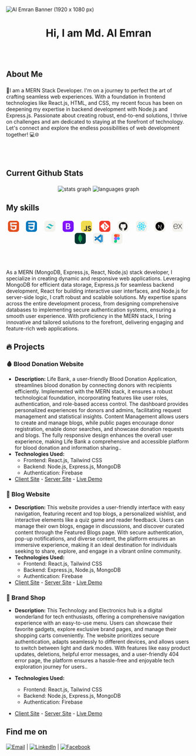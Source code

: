 ###
![Al Emran Banner (1920 x 1080 px)](https://i.ibb.co/Hqf7tGY/image-search-1702128230790.jpg)

<h1 align="center"> Hi, I am Md. Al Emran</h1>
<br>
<br>

###

<h2 align="left">About Me</h2>



###

<p align="left">🚀I am a MERN Stack Developer. I'm on a journey to perfect the art of crafting seamless web experiences. With a foundation in frontend technologies like React.js, HTML, and CSS, my recent focus has been on deepening my expertise in backend development with Node.js and Express.js. Passionate about creating robust, end-to-end solutions, I thrive on challenges and am dedicated to staying at the forefront of technology. Let's connect and explore the endless possibilities of web development together! 💻🌐 </p>

<br>
<br>

###



<h2 align="left">Current Github Stats</h2>


###

<div align="center">
  <img src="https://github-readme-stats.vercel.app/api?username=alemranakash&hide_title=false&hide_rank=false&show_icons=true&include_all_commits=true&count_private=true&disable_animations=false&theme=dracula&locale=en&hide_border=false" height="150" alt="stats graph"  />
  <img src="https://github-readme-stats.vercel.app/api/top-langs?username=alemranakash&locale=en&hide_title=false&layout=compact&card_width=320&langs_count=5&theme=dracula&hide_border=false" height="150" alt="languages graph"  />
</div>



###


<h2 align="left">My skills</h2>


###

<div align="center">
  <img src="https://github.com/tandpfun/skill-icons/blob/main/icons/HTML.svg" height="30" alt="HTML5 logo" />
  <img width="12" />
  <img src="https://github.com/tandpfun/skill-icons/blob/main/icons/CSS.svg" height="30" alt="CSS3 logo" />
  <img width="12" />
  <img src="https://github.com/tandpfun/skill-icons/blob/main/icons/TailwindCSS-Light.svg" height="30" alt="Tailwind CSS logo" />
  <img width="12" />
  <img src="https://github.com/tandpfun/skill-icons/blob/main/icons/Bootstrap.svg" height="30" alt="Bootstrap logo" />
  <img width="12" />
  <img src="https://github.com/tandpfun/skill-icons/blob/main/icons/JavaScript.svg" height="30" alt="JavaScript logo" />
  <img width="12" />
  <img src="https://github.com/tandpfun/skill-icons/blob/main/icons/Git.svg" height="30" alt="Git logo" />
  <img width="12" />
  <img src="https://github.com/tandpfun/skill-icons/blob/main/icons/Github-Light.svg" height="30" alt="GitHub logo" />
  <img width="12" />
  <img src="https://github.com/tandpfun/skill-icons/blob/main/icons/React-Light.svg" height="30" alt="React logo" />
  <img width="12" />
  <img src="https://github.com/tandpfun/skill-icons/blob/main/icons/NextJS-Light.svg" height="30" alt="Next.js logo" />
  <img width="12" />
  <img src="https://github.com/tandpfun/skill-icons/blob/main/icons/ExpressJS-Light.svg" height="30" alt="Express.js logo" />
  <img width="12" />
  <img src="https://github.com/tandpfun/skill-icons/blob/main/icons/MongoDB.svg" height="30" alt="MongoDB logo" />
  <img width="12" />
  <img src="https://github.com/tandpfun/skill-icons/blob/main/icons/VSCode-Light.svg" height="30" alt="VS Code logo" />
  <img width="12" />
  <img src="https://github.com/tandpfun/skill-icons/blob/main/icons/Figma-Light.svg" height="30" alt="Figma logo" />
</div>

<br>
<br>
<br>

As a MERN (MongoDB, Express.js, React, Node.js) stack developer, I specialize in creating dynamic and responsive web applications. Leveraging MongoDB for efficient data storage, Express.js for seamless backend development, React for building interactive user interfaces, and Node.js for server-side logic, I craft robust and scalable solutions. My expertise spans across the entire development process, from designing comprehensive databases to implementing secure authentication systems, ensuring a smooth user experience. With proficiency in the MERN stack, I bring innovative and tailored solutions to the forefront, delivering engaging and feature-rich web applications.

###

## 🔥 Projects


### 🩸 Blood Donation Website

- **Description:** Life Bank, a user-friendly Blood Donation Application, streamlines blood donation by connecting donors with recipients efficiently. Implemented with the MERN stack, it ensures a robust technological foundation, incorporating features like user roles, authentication, and role-based access control. The dashboard provides personalized experiences for donors and admins, facilitating request management and statistical insights. Content Management allows users to create and manage blogs, while public pages encourage donor registration, enable donor searches, and showcase donation requests and blogs. The fully responsive design enhances the overall user experience, making Life Bank a comprehensive and accessible platform for blood donation and information sharing..
- **Technologies Used:**
  - Frontend: React.js, Tailwind CSS
  - Backend: Node.js, Express.js, MongoDB
  - Authentication: Firebase 
- [Client Site](https://github.com/alemranakash/blood-donation-client) - [Server Site](https://github.com/alemranakash/blood-donation-server) - [Live Demo](https://blood-donation-project.surge.sh/)


### 📝 Blog Website

- **Description:** This website provides a user-friendly interface with easy navigation, featuring recent and top blogs, a personalized wishlist, and interactive elements like a quiz game and reader feedback. Users can manage their own blogs, engage in discussions, and discover curated content through the Featured Blogs page. With secure authentication, pop-up notifications, and diverse content, the platform ensures an immersive experience, making it an ideal destination for individuals seeking to share, explore, and engage in a vibrant online community.
- **Technologies Used:**
  - Frontend: React.js, Tailwind CSS
  - Backend: Express.js, Node.js, MongoDB
  - Authentication: Firebase 
- [Client Site](https://github.com/alemranakash/blog-website-client) - [Server Site](https://github.com/alemranakash/blog-website-server) - [Live Demo](https://conscious-hospital.surge.sh/)



### 🛒 Brand Shop
- **Description:** This Technology and Electronics hub is a digital wonderland for tech enthusiasts, offering a comprehensive navigation experience with an easy-to-use menu. Users can showcase their favorite gadgets, explore exclusive brand pages, and manage their shopping carts conveniently. The website prioritizes secure authentication, adapts seamlessly to different devices, and allows users to switch between light and dark modes. With features like easy product updates, deletions, helpful error messages, and a user-friendly 404 error page, the platform ensures a hassle-free and enjoyable tech exploration journey for users..

- **Technologies Used:**
  - Frontend: React.js, Tailwind CSS
  - Backend: Node.js, Express.js, MongoDB
  - Authentication: Firebase 
- [Client Site](https://github.com/alemranakash/brand-shop-client) - [Server Site](https://github.com/alemranakash/brand-shop-server) - [Live Demo](https://brand-shop-2a470.web.app/)









<h2 align="left">Find me on</h2>


####

[![Email](https://img.shields.io/badge/Email-Contact%20Me-red?style=flat-square&logo=gmail&logoColor=white)](mailto:alemranexpert@gmail.com) | 
[![LinkedIn](https://img.shields.io/badge/LinkedIn-Connect-blue?style=flat-square&logo=linkedin&logoColor=white)](https://www.linkedin.com/in/yourlinkedinprofile/) | 
[![Facebook](https://img.shields.io/badge/Facebook-Follow-blue?style=flat-square&logo=facebook&logoColor=white)](https://www.facebook.com/al.emran.akash.75/)





###
